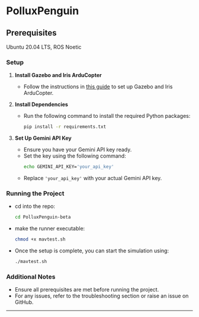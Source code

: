 # PolluxPenguin

## Prerequisites
Ubuntu 20.04 LTS, ROS Noetic


### Setup

1. **Install Gazebo and Iris ArduCopter**
   - Follow the instructions in [this guide](https://github.com/monemati/multiuav-gazebo-simulation) to set up Gazebo and Iris ArduCopter.

2. **Install Dependencies**
   - Run the following command to install the required Python packages:
     ```bash
     pip install -r requirements.txt
     ```

3. **Set Up Gemini API Key**
   - Ensure you have your Gemini API key ready.
   - Set the key using the following command:
     ```bash
     echo GEMINI_API_KEY='your_api_key'
     ```
   - Replace `'your_api_key'` with your actual Gemini API key.

### Running the Project

- cd into the repo:
  ```bash
  cd PolluxPenguin-beta
  ```

- make the runner executable:
  ```bash
  chmod +x mavtest.sh
  ```
- Once the setup is complete, you can start the simulation using:
  ```bash
  ./mavtest.sh
  ```

### Additional Notes

- Ensure all prerequisites are met before running the project.
- For any issues, refer to the troubleshooting section or raise an issue on GitHub.

---
